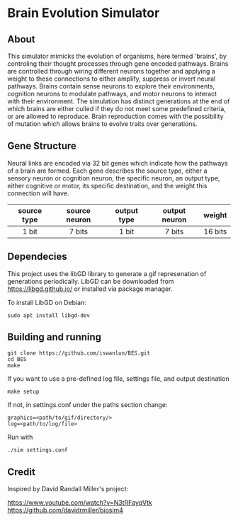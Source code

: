 
# Brain Evolution Simulator #

## About ##

This simulator mimicks the evolution of organisms, here termed 'brains', by controling their thought processes through gene encoded pathways. Brains are controlled through wiring different neurons together and applying a weight to these connections to either amplify, suppress or invert neural pathways. Brains contain sense neurons to explore their environments, cognition neurons to modulate pathways, and motor neurons to interact with their environment. The simulation has distinct generations at the end of which brains are either culled if they do not meet some predefined criteria, or are allowed to reproduce. Brain reproduction comes with the possibility of mutation which allows brains to evolve traits over generations.

## Gene Structure ##

Neural links are encoded via 32 bit genes which indicate how the pathways of a brain are formed. Each gene describes the source type, either a sensory neuron or cognition neuron, the specific neuron, an output type, either cognitive or motor, its specific destination, and the weight this connection will have.

| source type | source neuron | output type | output neuron |  weight |
|:-----------:|:-------------:|:-----------:|:-------------:|:-------:|
| 1 bit       | 7 bits        | 1 bit       | 7 bits        | 16 bits |

## Dependecies ##

This project uses the libGD library to generate a gif represenation of generations periodically. LibGD can be downloaded from https://libgd.github.io/ or installed via package manager.

To install LibGD on Debian:

    sudo apt install libgd-dev

## Building and running ##

    git clone https://github.com/iswanlun/BES.git
    cd BES
    make

If you want to use a pre-defined log file, settings file, and output destination

    make setup

If not, in settings.conf under the paths section change:

    graphics=<path/to/gif/directory/>
    log=<path/to/log/file>

Run with

    ./sim settings.conf 

## Credit ##

Inspired by David Randall Miller's project:  

https://www.youtube.com/watch?v=N3tRFayqVtk \
https://github.com/davidrmiller/biosim4
